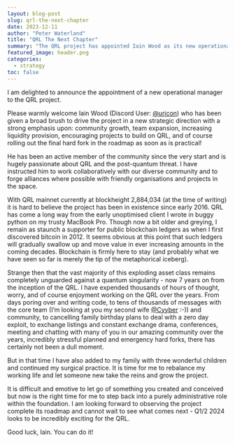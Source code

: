 ```yaml
---
layout: blog-post
slug: qrl-the-next-chapter
date: 2023-12-11
author: "Peter Waterland"
title: "QRL The Next Chapter"
summary: "The QRL project has appointed Iain Wood as its new operational manager, entrusting him with strategic goals such as community growth and finalizing the project's roadmap. The original creator reflects on the journey, expressing excitement for QRL's future while transitioning to an administrative role."
featured_image: header.png
categories:
  - strategy
toc: false
---
```


I am delighted to announce the appointment of a new operational manager to the QRL project.

Please warmly welcome Iain Wood (Discord User: [@uricon](https://discord.com/users/361915045812109313)) who has been given a broad brush to drive the project in a new strategic direction with a strong emphasis upon: community growth, team expansion, increasing liquidity provision, encouraging projects to build on QRL, and of course rolling out the final hard fork in the roadmap as soon as is practical!

He has been an active member of the community since the very start and is hugely passionate about QRL and the post-quantum threat. I have instructed him to work collaboratively with our diverse community and to forge alliances where possible with friendly organisations and projects in the space.

With QRL mainnet currently at blockheight 2,884,034 (at the time of writing) it is hard to believe the project has been in existence since early 2016. QRL has come a long way from the early unoptimised client I wrote in buggy python on my trusty MacBook Pro. Though now a bit older and greying, I remain as staunch a supporter for public blockchain ledgers as when I first discovered bitcoin in 2012. It seems obvious at this point that such ledgers will gradually swallow up and move value in ever increasing amounts in the coming decades. Blockchain is firmly here to stay (and probably what we have seen so far is merely the tip of the metaphorical iceberg).

Strange then that the vast majority of this exploding asset class remains completely unguarded against a quantum singularity - now 7 years on from the inception of the QRL.
I have expended thousands of hours of thought, worry, and of course enjoyment working on the QRL over the years. From days poring over and writing code, to tens of thousands of messages with the core team (I’m looking at you my second wife [@Cyyber](https://discord.com/users/359403268453171201) :-)) and community, to cancelling family birthday plans to deal with a zero day exploit, to exchange listings and constant exchange drama, conferences, meeting and chatting with many of you in our amazing community over the years, incredibly stressful planned and emergency hard forks, there has certainly not been a dull moment. 

But in that time I have also added to my family with three wonderful children and continued my surgical practice. It is time for me to rebalance my working life and let someone new take the reins and grow the project.

It is difficult and emotive to let go of something you created and conceived but now is the right time for me to step back into a purely administrative role within the foundation. I am looking forward to observing the project complete its roadmap and cannot wait to see what comes next - Q1/2 2024 looks to be incredibly exciting for the QRL.

Good luck, Iain. You can do it!